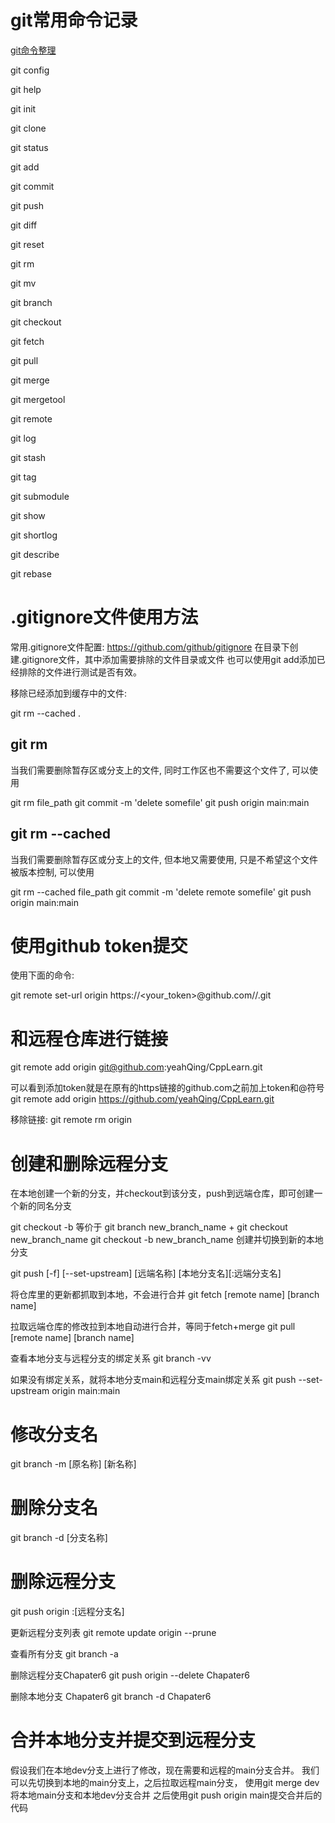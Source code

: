 
# git常用命令记录

[git命令整理](https://www.runoob.com/note/56524)

git config

git help

git init

git clone

git status

git add

git commit

git push

git diff

git reset

git rm

git mv

git branch

git checkout

git fetch

git pull

git merge

git mergetool

git remote

git log

git stash

git tag

git submodule

git show

git shortlog

git describe

git rebase


# .gitignore文件使用方法

常用.gitignore文件配置: https://github.com/github/gitignore
在目录下创建.gitignore文件，其中添加需要排除的文件目录或文件
也可以使用git add添加已经排除的文件进行测试是否有效。

移除已经添加到缓存中的文件:

git rm --cached .

## git rm

当我们需要删除暂存区或分支上的文件, 同时工作区也不需要这个文件了, 可以使用

git rm file_path
git commit -m 'delete somefile'
git push origin main:main

## git rm --cached

当我们需要删除暂存区或分支上的文件, 但本地又需要使用, 只是不希望这个文件被版本控制, 可以使用

git rm --cached file_path
git commit -m 'delete remote somefile'
git push origin main:main

# 使用github token提交
使用下面的命令:

git remote set-url origin https://<your_token>@github.com/<USERNAME>/<REPO>.git

# 和远程仓库进行链接

git remote add origin git@github.com:yeahQing/CppLearn.git

可以看到添加token就是在原有的https链接的github.com之前加上token和@符号
git remote add origin https://github.com/yeahQing/CppLearn.git

移除链接:
git remote rm origin

# 创建和删除远程分支

在本地创建一个新的分支，并checkout到该分支，push到远端仓库，即可创建一个新的同名分支

git checkout -b 等价于 git branch new_branch_name + git checkout new_branch_name
git checkout -b new_branch_name 创建并切换到新的本地分支

git push [-f] [--set-upstream] [远端名称] [本地分支名][:远端分支名]

将仓库里的更新都抓取到本地，不会进行合并
git fetch [remote name] [branch name]

拉取远端仓库的修改拉到本地自动进行合并，等同于fetch+merge
git pull [remote name] [branch name]

查看本地分支与远程分支的绑定关系
git branch -vv

如果没有绑定关系，就将本地分支main和远程分支main绑定关系
git push --set-upstream origin main:main

# 修改分支名
git branch -m [原名称] [新名称]

# 删除分支名
git branch -d [分支名称]

# 删除远程分支
git push origin :[远程分支名]

更新远程分支列表
git remote update origin --prune

查看所有分支
git branch -a

删除远程分支Chapater6
git push origin --delete Chapater6

删除本地分支 Chapater6
git branch -d  Chapater6

# 合并本地分支并提交到远程分支

假设我们在本地dev分支上进行了修改，现在需要和远程的main分支合并。
我们可以先切换到本地的main分支上，之后拉取远程main分支，
使用git merge dev将本地main分支和本地dev分支合并
之后使用git push origin main提交合并后的代码

